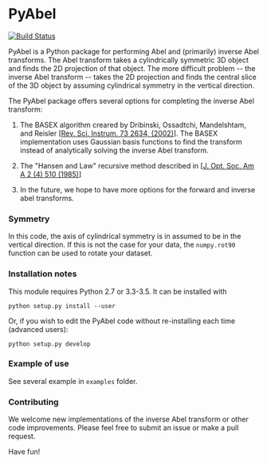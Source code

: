 # PyAbel

[![Build Status](https://travis-ci.org/PyAbel/PyAbel.svg?branch=master)](https://travis-ci.org/PyAbel/PyAbel)

PyAbel is a Python package for performing Abel and (primarily) inverse Abel transforms. The Abel transform takes a cylindrically symmetric 3D object and finds the 2D projection of that object. The more difficult problem -- the inverse Abel transform -- takes the 2D projection and finds the central slice of the 3D object by assuming cylindrical symmetry in the vertical direction.

The PyAbel package offers several options for completing the inverse Abel transform:

 1. The BASEX algorithm creared by Dribinski, Ossadtchi, Mandelshtam, and Reisler [[Rev. Sci. Instrum. 73 2634, (2002)](http://dx.doi.org/10.1063/1.1482156)]. The BASEX implementation uses Gaussian basis functions to find the transform instead of analytically solving the inverse Abel transform.

 2. The "Hansen and Law" recursive method described in [[J. Opt. Soc. Am A 2 (4) 510 (1985)](dx.doi.org/10.1364/JOSAA.2.000510)]

 3. In the future, we hope to have more options for the forward and inverse abel transforms.

### Symmetry

In this code, the axis of cylindrical symmetry is in assumed to be in the vertical direction. If this is not the case for your data, the `numpy.rot90` function can be used to rotate your dataset.

### Installation notes

This module requires Python 2.7 or 3.3-3.5. It can be installed with

    python setup.py install --user

Or, if you wish to edit the PyAbel code without re-installing each time (advanced users):

    python setup.py develop

### Example of use

See several example in `examples` folder.

### Contributing

We welcome new implementations of the inverse Abel transform or other code improvements. Please feel free to submit an issue or make a pull request.

Have fun!
